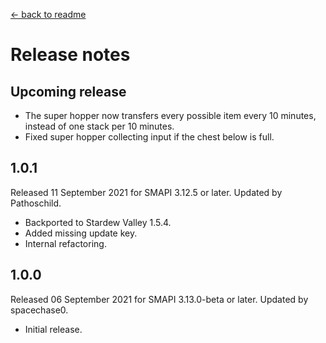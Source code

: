 ﻿﻿[← back to readme](README.md)

# Release notes
## Upcoming release
* The super hopper now transfers every possible item every 10 minutes, instead of one stack per 10 minutes.
* Fixed super hopper collecting input if the chest below is full.

## 1.0.1
Released 11 September 2021 for SMAPI 3.12.5 or later. Updated by Pathoschild.

* Backported to Stardew Valley 1.5.4.
* Added missing update key.
* Internal refactoring.

## 1.0.0
Released 06 September 2021 for SMAPI 3.13.0-beta or later. Updated by spacechase0.

* Initial release.
